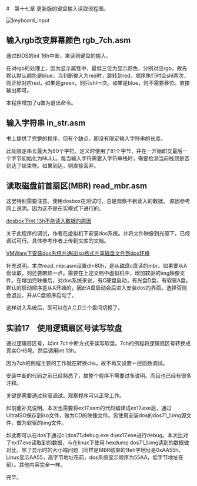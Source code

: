 
#　第十七章
更新版的键盘输入读取流程图。

![keyboard_input](https://github.com/jungle85gopy/masm5/blob/master/chap17/keyboard_in.png)

## 输入rgb改变屏幕颜色 rgb_7ch.asm
通过BIOS的int 16h中断，来读到键盘的输入。

在对rgb的处理上，因为显示属性中，最低三位为显示颜色，分别对应rgb。故先默认默认颜色是blue，当判断输入为red时，跳转到red，顺序执行时会shl两次，则正好对应red，如果是green，则只shl一次。如果是blue，则不需要移位。直接输出即可。

本程序增加了q做为退出命令。


## 输入字符串 in_str.asm

书上提供了完整的程序，但有个缺点，即没有限定输入字符串的长度。

此处限定串长最大为80个字符。定义时使用了81个字节，并在一开始即交最后一个字节初始化为NULL。每当输入字符需要入字符串栈时，需要检测当前栈顶是否到达了结束符。如果到达，则直接丢弃。


## 读取磁盘前首扇区(MBR) read_mbr.asm

这里特别需要注意。使用dosbox在测试时，总是观察不到读入的数据。
原因参考网上说明。因为这不是在实模式下进行的。

[dosbox下int 13h不能读入数据的原因](http://zhidao.baidu.com/link?url=xLO7L0WA6tIpjFDkg2EUltjNbkFHw253XvKcOwLaGsBYYlR5kxW6aBXnol4pD1dTcWiau850n_3rlwmY2AOM_K)

关于此程序的调试，作者在虚拟机下安装dos系统。并将文件映像到光驱下。已经调试可行。具体参考作者上传到文库的文档。

[VMWare下安装dos系统并通过iso格式共享磁盘文件到dos环境](http://wenku.baidu.com/view/be0dc982f78a6529657d5385)

补充说明。本次read_mbr.asm设置dl=80h，是从磁盘c盘读的mbr。如果要从A盘读取，则还要麻烦一点。需要在上述文档中虚拟机中，增加软驱的img映像文件。在增加完映像后，对dos系统来说，有C硬盘启动，有光盘D盘，有软驱A盘。默认的启动顺序是从A开始的，因此A盘启动会后进入安装dos的界面。选择否则会退出，并从C盘顺序启动了。

这样进入系统后，即可以在A,C,D三个盘间切换了。



## 实验17　使用逻辑扇区号读写软盘

通过逻辑扇区号，以int 7ch中断方式来读写软盘。7ch的例程将逻辑扇区号转换成真实CHS号。然后调用int 13h。

因为7ch的例程主要的工作就在转换chs，故不再又设置一层函数调试。

安装中断的代码之前已经熟悉了，故整个程序不需要过多说明。而且也已经有很多注释。

关键是需要通过软驱调试。观察程序可以正常工作。

如前面补充说明。本次也需要将ex17.asm的代码编译成ex17.exe后，通过UltraISO保存到iso文件，做为CD的映像文件。另使用安装dos的dos71_1.img源文件，做为软驱的img文件。

如此即可以在dos下通过c:\dos71\debug.exe d:\ex17.exe进行debug。本次比对了ex17.exe读取到的数据，与在linux下使用 hexdump dos71_1.img读到的数据做对比，除了显示时的大小端问题（同样是MBR结束的1feh字地址是0xAA55h，Linux显示AA55，高字节地址在前，dos系统显示顺序为55AA，低字节地址在前）。其他内容完全一样。

完毕。


